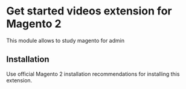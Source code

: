 # Get started videos extension for Magento 2

This module allows to study magento for admin

## Installation

Use official Magento 2 installation recommendations for installing this extension.
